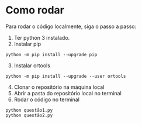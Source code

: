 # Como rodar

Para rodar o código localmente, siga o passo a passo:
1. Ter python 3 instalado. 
2. Instalar pip
``` 
python -m pip install --upgrade pip
```
3. Instalar ortools
```
python -m pip install --upgrade --user ortools
```
4. Clonar o repositório na máquina local
5. Abrir a pasta do repositório local no terminal
6. Rodar o código no terminal
```
python questão1.py
python questão2.py
```
